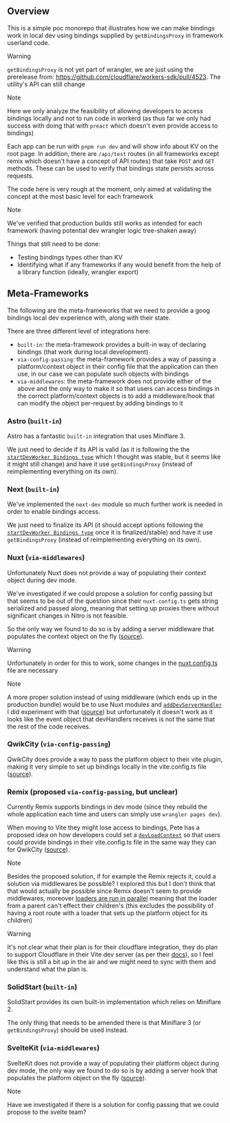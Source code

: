 ## Overview

This is a simple poc monorepo that illustrates how we can make bindings work in local dev using bindings supplied by `getBindingsProxy` in framework userland code.

> [!WARNING]
> `getBindingsProxy` is not yet part of wrangler, we are just using the prerelease from: https://github.com/cloudflare/workers-sdk/pull/4523. The utility's API can still change

> [!NOTE]
> Here we only analyze the feasibility of allowing developers to access bindings locally and not to run code in workerd (as thus far we only had success with doing that with `preact` which doesn't even provide access to bindings)

Each app can be run with `pnpm run dev` and will show info about KV on the root page. In addition, there are `/api/test` routes (in all frameworks except remix which doesn't have a concept of API routes) that take `POST` and `GET` methods. These can be used to verify that bindings state persists across requests.

The code here is very rough at the moment, only aimed at validating the concept at the most basic level for each framework

> [!NOTE]
> We've verified that production builds still works as intended for each framework (having potential dev wrangler logic tree-shaken away)

Things that still need to be done:
- Testing bindings types other than KV
- Identifying what if any frameworks if any would benefit from the help of a library function (ideally, wrangler export)

## Meta-Frameworks

The following are the meta-frameworks that we need to provide a goog bindings local dev experience with, along with their state.

There are three different level of integrations here:
 - `built-in`: the meta-framework provides a built-in way of declaring bindings (that work during local development)
 - `via-config-passing`: the meta-framework provides a way of passing a platform/context object in their config file that the application can then use, in our case we can populate such objects with bindings
 - `via-middlewares`: the meta-framework does not provide either of the above and the only way to make it so that users can access bindings in the correct platform/context objects is to add a middleware/hook that can modify the object per-request by adding bindings to it

### Astro (`built-in`)

Astro has a fantastic `built-in` integration that uses Miniflare 3.

We just need to decide if its API is valid (as it is following the the [`startDevWorker Bindings type`](https://github.com/cloudflare/workers-sdk/blob/ba9b88f76754fb4adb250798bb171af4347b0270/packages/wrangler/src/api/startDevWorker/types.ts#L34) which I thought was stable, but it seems like it might still change) and have it use `getBindingsProxy` (instead of reimplementing everything on its own).

### Next (`built-in`)

We've implemented the `next-dev` module so much further work is needed in order to enable bindings access.

We just need to finalize its API (it should accept options following the [`startDevWorker Bindings type`](https://github.com/cloudflare/workers-sdk/blob/ba9b88f76754fb4adb250798bb171af4347b0270/packages/wrangler/src/api/startDevWorker/types.ts#L34) once it is finalized/stable) and have it use `getBindingsProxy` (instead of reimplementing everything on its own).

### Nuxt (`via-middlewares`)

Unfortunately Nuxt does not provide a way of populating their context object during dev mode.

We've investigated if we could propose a solution for config passing but that seems to be out of the question since their `nuxt.config.ts` gets string serialized and passed along, meaning that setting up proxies there without significant changes in Nitro is not feasible.

So the only way we found to do so is by adding a server middleware that populates the context object on the fly ([source](https://github.com/jculvey/cf-bindings-poc/blob/master/apps/nuxt/server/middleware/dev.ts)).


> [!WARNING]
> Unfortunately in order for this to work, some changes in the [nuxt.config.ts](https://github.com/jculvey/cf-bindings-poc/blob/b4a544b8af4387e8174d119706132020250cd244/apps/nuxt/nuxt.config.ts#L4-L13) file are necessary

> [!NOTE]
> A more proper solution instead of using middleware (which ends up in the production bundle) would be to use Nuxt modules and [`addDevServerHandler`](https://nuxt.com/docs/api/kit/nitro#adddevserverhandler) I did experiment with that ([source](https://github.com/jculvey/cf-bindings-poc/blob/nuxt-module/apps/nuxt/module.ts#L14-L19)) but unfortunately it doesn't work as it looks like the event object that devHandlers receives is not the same that the rest of the code receives.

### QwikCity (`via-config-passing`)

QwikCity does provide a way to pass the platform object to their vite plugin, making it very simple to set up bindings locally in the vite.config.ts file ([source](https://github.com/jculvey/cf-bindings-poc/blob/e68b2d8851fab2f9a2186b4dd7df67758090f52d/apps/qwik/vite.config.ts#L19)).

### Remix (proposed `via-config-passing`, but unclear)

Currently Remix supports bindings in dev mode (since they rebuild the whole application each time and users can simply use `wrangler pages dev`).

When moving to Vite they might lose access to bindings, Pete has a proposed idea on how developers could set a [`devLoadContext`](https://github.com/remix-run/remix/commit/adb4e86bde95db9851ce452d151b967e52162eb2) so that users could provide bindings in their vite.config.ts file in the same way they can for QwikCity ([source](https://github.com/jculvey/cf-bindings-poc/blob/e68b2d8851fab2f9a2186b4dd7df67758090f52d/apps/remix/vite.config.js#L15)).

> [!NOTE]
> Besides the proposed solution, if for example the Remix rejects it, could a solution via middlewares be possible?
> I explored this but I don't think that that would actually be possible since Remix doesn't seem to provide middlewares, moreover [loaders are run in parallel](https://remix.run/docs/en/main/guides/faq#how-can-i-have-a-parent-route-loader-validate-the-user-and-protect-all-child-routes) meaning that the loader from a parent can't effect their children's (this excludes the possibility of having a root route with a loader that sets up the platform object for its children)

> [!WARNING]
> It's not clear what their plan is for their cloudflare integration, they do plan to support Cloudflare in their Vite dev server (as per their [docs](https://remix.run/docs/en/dev/future/vite)), so I feel like this is still a bit up in the air and we might need to sync with them and understand what the plan is.

### SolidStart (`built-in`)

SolidStart provides its own built-in implementation which relies on Miniflare 2.

The only thing that needs to be amended there is that Miniflare 3 (or `getBindingsProxy`) should be used instead.

### SvelteKit (`via-middlewares`)

SvelteKit does not provide a way of populating their platform object during dev mode, the only way we found to do so is by adding a server hook that populates the platform object on the fly ([source](https://github.com/jculvey/cf-bindings-poc/blob/master/apps/svelte/src/hooks.server.ts)).

> [!NOTE]
> Have we investigated if there is a solution for config passing that we could propose to the svelte team?